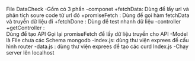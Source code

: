 File DataCheck
-Gồm có 3 phần
  -componet
    +fetchData: Dùng để lấy url và phân tích soure code từ url đó
    +promiseFetch : Dùng để gọi hàm fetchData và truyền dữ liệu đi
    +fetchDone : Dùng để test nhanh dữ liệu
  -controller
    +getController :  
      Dùng để tạo API 
      Gọi lại promiseFetch để lấy dữ liệu truyền cho API
  -Model
    là File chưa các Schema mongodb
  -index.js: dùng thư viện exprees để cấu hình router
  -data.js : dùng thư viện exprees để tạo các curd
Index.js
  -Chạy server lên localhost
